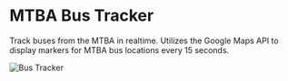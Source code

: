# MTBA Bus Tracker


Track buses from the MTBA in realtime. Utilizes the Google Maps API to display markers for MTBA bus locations every 15 seconds.

![Bus Tracker](./images/bus-tracker.png)
